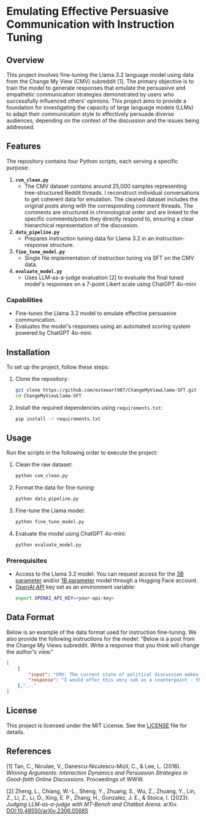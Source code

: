 # Emulating Effective Persuasive Communication with Instruction Tuning

## Overview
This project involves fine-tuning the Llama 3.2 language model using data from the Change My View (CMV) subreddit [1]. The primary objective is to train the model to generate responses that emulate the persuasive and empathetic communication strategies demonstrated by users who successfully influenced others’ opinions. This project aims to provide a foundation for investigating the capacity of large language models (LLMs) to adapt their communication style to effectively persuade diverse audiences, depending on the context of the discussion and the issues being addressed.

## Features
The repository contains four Python scripts, each serving a specific purpose:

1. **`cvm_clean.py`**  
   - The CMV dataset contains around 25,000 samples representing tree-structured Reddit threads. I reconstruct individual conversations to get coherent data for emulation. The cleaned dataset includes the original posts along with the corresponding comment threads. The comments are structured in chronological order and are linked to the specific comments/posts they directly respond to, ensuring a clear hierarchical representation of the discussion.
2. **`data_pipeline.py`**  
   - Prepares instruction tuning data for Llama 3.2 in an instruction-response structure.
3. **`fine_tune_model.py`**  
   - Single file implementation of instruction tuning via SFT on the CMV data.
4. **`evaluate_model.py`**  
   - Uses LLM-as-a-judge evaluation [2] to evaluate the final tuned model's responses on a 7-point Likert scale using ChatGPT 4o-mini

### Capabilities
- Fine-tunes the Llama 3.2 model to emulate effective persuasive communication.
- Evaluates the model's responses using an automated scoring system powered by ChatGPT 4o-mini.

## Installation
To set up the project, follow these steps:

1. Clone the repository:
   ```bash
   git clone https://github.com/estewart987/ChangeMyViewLlama-SFT.git
   cd ChangeMyViewLlama-SFT
   ```

2. Install the required dependencies using `requirements.txt`:
   ```bash
   pip install -r requirements.txt
   ```

## Usage
Run the scripts in the following order to execute the project:

1. Clean the raw dataset:
   ```bash
   python cvm_clean.py
   ```

2. Format the data for fine-tuning:
   ```bash
   python data_pipeline.py
   ```

3. Fine-tune the Llama model:
   ```bash
   python fine_tune_model.py
   ```

4. Evaluate the model using ChatGPT 4o-mini:
   ```bash
   python evaluate_model.py
   ```

### Prerequisites
- Access to the Llama 3.2 model. You can request access for the [3B parameter](https://huggingface.co/meta-llama/Llama-3.2-3B) and/or [1B parameter](https://huggingface.co/meta-llama/Llama-3.2-1B) model through a Hugging Face account.
- [OpenAI API](https://platform.openai.com/docs/overview) key set as an environment variable:
   ```bash
   export OPENAI_API_KEY=<your-api-key>
   ```

## Data Format
Below is an example of the data format used for instruction fine-tuning. We also provide the following instructions for the model: "Below is a post from the Change My Views subreddit. Write a response that you think will change the author's view."
```json
[
    {
        "input": "CMV: The current state of political discussion makes it pointless to seriously discuss politics on the Internet. I have to say that I am very disappointed with the current state of political discourse in today's society. Both in mass media and the Internet, political discussion seems to be ruled by angry extremists who think that the other side is evil and shout down, insult and in some case censor anyone who doesn't think so..." # truncated,
        "response": "I would offer this very sub as a counterpoint - throughout this election we have had very civil, well informed discussions about both candidates (albeit more democratic leaning just due to Reddit's natural demographics).  Vitriolic discussion has been shut down by the mod team and only level headed discussion allowed to remain..." # truncated 
    },"..."
]
```
## License
This project is licensed under the MIT License. See the [LICENSE](LICENSE) file for details.

## References
[1] Tan, C., Niculae, V., Danescu-Niculescu-Mizil, C., & Lee, L. (2016). *Winning Arguments: Interaction Dynamics and Persuasion Strategies in Good-faith Online Discussions*. Proceedings of WWW.

[2] Zheng, L., Chiang, W.-L., Sheng, Y., Zhuang, S., Wu, Z., Zhuang, Y., Lin, Z., Li, Z., Li, D., Xing, E. P., Zhang, H., Gonzalez, J. E., & Stoica, I. (2023). *Judging LLM-as-a-judge with MT-Bench and Chatbot Arena*. arXiv. [DOI:10.48550/arXiv.2306.05685](https://doi.org/10.48550/arXiv.2306.05685)